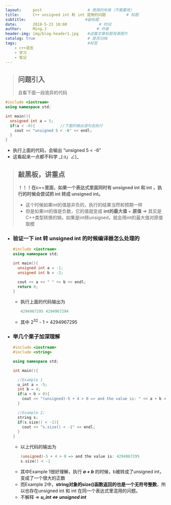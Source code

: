 ```yaml
---
layout:     post                    # 使用的布局（不需要改）
title:      C++ unsigned int 和 int 混用的问题         # 标题
subtitle:                          #副标题
date:       2018-5-23 18:00              # 时间
author:     Ming.J                      # 作者
header-img: img/blog-header1.jpg    #这篇文章标题背景图片
catalog: true                       # 是否归档
tags:                               #标签
    - c++语言
    - 学习
    - 笔记
---
```


> ## 问题引入
> 且看下面一段诡异的代码

```c++
#include <iostream>
using namespace std;

int main(){
  unsigned int a = 5;
  if(a < -6){           //下面的输出语句会执行
    cout << "unsigned 5 < -6" << endl;
  }
}
```
- 执行上面的代码，会输出 “unsigned 5 < -6”
- 这看起来一点都不科学 \_(:з」∠)\_

> ## 敲黑板，讲重点
> **！！！在c++里面，如果一个表达式里面同时有 unsigned int 和 int ，执行的时候会尝试把 int 转成 unsigned int。**
> - 这个时候如果int的值是非负的，执行的结果当然和预期一样
> - 但是如果int的值是负数，它的值就变成 **int的最大值** + **原值** => 其实是C++类型转换的锅，如果是int转unsigned，就会用int的最大值对原值取模

- ### 验证一下 int 转 unsigned int 的时候编译器怎么处理的
  ```c++
  #include <iostream>
  using namespace std;

  int main(){
    unsigned int a = -1;
    unsigned int b = -2;

    cout << a << " " << b << endl;
    return 0;
  }
  ```
  - 执行上面的代码输出为
    ```c
    4294967295 4294967294
    ```
  - 其中 2<sup>32</sup> - 1 = 4294967295

- ### 举几个栗子加深理解
  ```c++
  #include <iostream>
  #include <string>

  using namespace std;

  int main(){

    //Example 1
    u_int a = -5;
    int b = 4;
    if(a + b > 0){
      cout << "(unsigned)-5 + 4 > 0 => and the value is: " << a + b << endl;
    }

    //Example 2;
    string s;
    if(s.size() < -1){
      cout << "s.size() < -1" << endl;
    }
  }
  ```
  - 以上代码的输出为
    ```c
    (unsigned)-5 + 4 > 0 => and the value is: 4294967295
    s.size() < -1
    ```
  - 其中Example 1很好理解，执行 ***a + b*** 的时候，b被转成了unsigned int，变成了一个很大的正数
  - 而Example 2中，**string对象的size()函数返回的也是一个无符号整数**，所以也存在unsigned int 和 int 在同一个表达式里混用的问题。
  - 不解释 => ***u_int <=> unsigned int***
